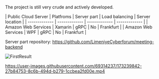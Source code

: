 The project is still very crude and actively developed.

| Public Cloud Server | Platfroms | Server part | Load balancing | Server location |
| ------------- | ------------- | ------------- | ------------- |
| Amazon Web Services | Xamarin  | gRPC | No | Frankfurt |
| Amazon Web Services | WPF  | gRPC | No | Frankfurt |

Server part repository: https://github.com/LimeniyeCyberforum/meeting-backend

![FirstResult](https://user-images.githubusercontent.com/69314237/173238871-c4aa1190-1f58-48d2-b5dc-baef62598a59.png)




https://user-images.githubusercontent.com/69314237/173239842-27b84753-8c6b-494d-b279-1ccbea2fd00e.mp4

